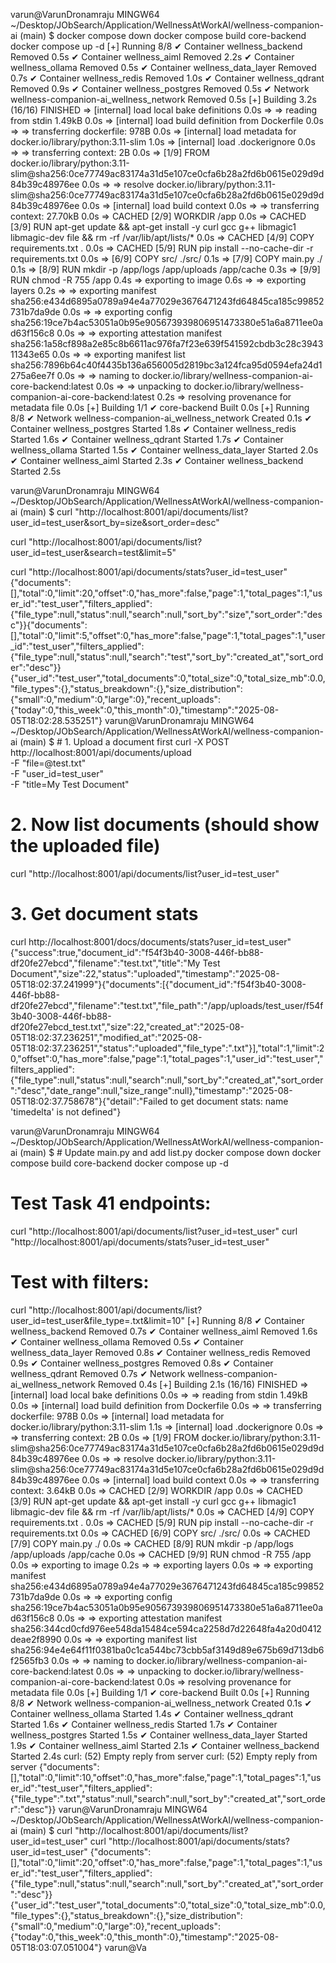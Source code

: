 
varun@VarunDronamraju MINGW64 ~/Desktop/JObSearch/Application/WellnessAtWorkAI/wellness-companion-ai (main)
$ docker compose down
docker compose build core-backend
docker compose up -d
[+] Running 8/8
 ✔ Container wellness_backend                      Removed                                                                                                                           0.5s 
 ✔ Container wellness_aiml                         Removed                                                                                                                           2.2s 
 ✔ Container wellness_ollama                       Removed                                                                                                                           0.5s 
 ✔ Container wellness_data_layer                   Removed                                                                                                                           0.7s 
 ✔ Container wellness_redis                        Removed                                                                                                                           1.0s 
 ✔ Container wellness_qdrant                       Removed                                                                                                                           0.9s 
 ✔ Container wellness_postgres                     Removed                                                                                                                           0.5s 
 ✔ Network wellness-companion-ai_wellness_network  Removed                                                                                                                           0.5s 
[+] Building 3.2s (16/16) FINISHED
 => [internal] load local bake definitions                                                                                                                                           0.0s 
 => => reading from stdin 1.49kB                                                                                                                                                     0.0s
 => [internal] load build definition from Dockerfile                                                                                                                                 0.0s
 => => transferring dockerfile: 978B                                                                                                                                                 0.0s 
 => [internal] load metadata for docker.io/library/python:3.11-slim                                                                                                                  1.0s 
 => [internal] load .dockerignore                                                                                                                                                    0.0s
 => => transferring context: 2B                                                                                                                                                      0.0s 
 => [1/9] FROM docker.io/library/python:3.11-slim@sha256:0ce77749ac83174a31d5e107ce0cfa6b28a2fd6b0615e029d9d84b39c48976ee                                                            0.0s 
 => => resolve docker.io/library/python:3.11-slim@sha256:0ce77749ac83174a31d5e107ce0cfa6b28a2fd6b0615e029d9d84b39c48976ee                                                            0.0s 
 => [internal] load build context                                                                                                                                                    0.0s
 => => transferring context: 27.70kB                                                                                                                                                 0.0s 
 => CACHED [2/9] WORKDIR /app                                                                                                                                                        0.0s 
 => CACHED [3/9] RUN apt-get update && apt-get install -y     curl     gcc     g++     libmagic1     libmagic-dev     file     && rm -rf /var/lib/apt/lists/*                        0.0s 
 => CACHED [4/9] COPY requirements.txt .                                                                                                                                             0.0s 
 => CACHED [5/9] RUN pip install --no-cache-dir -r requirements.txt                                                                                                                  0.0s 
 => [6/9] COPY src/ ./src/                                                                                                                                                           0.1s 
 => [7/9] COPY main.py ./                                                                                                                                                            0.1s 
 => [8/9] RUN mkdir -p /app/logs /app/uploads /app/cache                                                                                                                             0.3s 
 => [9/9] RUN chmod -R 755 /app                                                                                                                                                      0.4s 
 => exporting to image                                                                                                                                                               0.6s 
 => => exporting layers                                                                                                                                                              0.2s 
 => => exporting manifest sha256:e434d6895a0789a94e4a77029e3676471243fd64845ca185c99852731b7da9de                                                                                    0.0s 
 => => exporting config sha256:19ce7b4ac53051a0b95e905673939806951473380e51a6a8711ee0ad63f156c8                                                                                      0.0s 
 => => exporting attestation manifest sha256:1a58cf898a2e85c8b6611ac976fa7f23e639f541592cbdb3c28c394311343e65                                                                        0.0s 
 => => exporting manifest list sha256:7896b64c40f4435b136a656005d2819bc3a124fca95d0594efa24d1275a6ee7f                                                                               0.0s 
 => => naming to docker.io/library/wellness-companion-ai-core-backend:latest                                                                                                         0.0s 
 => => unpacking to docker.io/library/wellness-companion-ai-core-backend:latest                                                                                                      0.2s 
 => resolving provenance for metadata file                                                                                                                                           0.0s 
[+] Building 1/1
 ✔ core-backend  Built                                                                                                                                                               0.0s 
[+] Running 8/8
 ✔ Network wellness-companion-ai_wellness_network  Created                                                                                                                           0.1s 
 ✔ Container wellness_postgres                     Started                                                                                                                           1.8s 
 ✔ Container wellness_redis                        Started                                                                                                                           1.6s 
 ✔ Container wellness_qdrant                       Started                                                                                                                           1.7s 
 ✔ Container wellness_ollama                       Started                                                                                                                           1.5s 
 ✔ Container wellness_data_layer                   Started                                                                                                                           2.0s 
 ✔ Container wellness_aiml                         Started                                                                                                                           2.3s 
 ✔ Container wellness_backend                      Started                                                                                                                           2.5s 

varun@VarunDronamraju MINGW64 ~/Desktop/JObSearch/Application/WellnessAtWorkAI/wellness-companion-ai (main)
$ curl "http://localhost:8001/api/documents/list?user_id=test_user&sort_by=size&sort_order=desc"

curl "http://localhost:8001/api/documents/list?user_id=test_user&search=test&limit=5"

curl "http://localhost:8001/api/documents/stats?user_id=test_user"
{"documents":[],"total":0,"limit":20,"offset":0,"has_more":false,"page":1,"total_pages":1,"user_id":"test_user","filters_applied":{"file_type":null,"status":null,"search":null,"sort_by":"size","sort_order":"desc"}}{"documents":[],"total":0,"limit":5,"offset":0,"has_more":false,"page":1,"total_pages":1,"user_id":"test_user","filters_applied":{"file_type":null,"status":null,"search":"test","sort_by":"created_at","sort_order":"desc"}}{"user_id":"test_user","total_documents":0,"total_size":0,"total_size_mb":0.0,"file_types":{},"status_breakdown":{},"size_distribution":{"small":0,"medium":0,"large":0},"recent_uploads":{"today":0,"this_week":0,"this_month":0},"timestamp":"2025-08-05T18:02:28.535251"}
varun@VarunDronamraju MINGW64 ~/Desktop/JObSearch/Application/WellnessAtWorkAI/wellness-companion-ai (main)
$ # 1. Upload a document first
curl -X POST http://localhost:8001/api/documents/upload \
  -F "file=@test.txt" \
  -F "user_id=test_user" \
  -F "title=My Test Document"

# 2. Now list documents (should show the uploaded file)
curl "http://localhost:8001/api/documents/list?user_id=test_user"

# 3. Get document stats
curl http://localhost:8001/docs/documents/stats?user_id=test_user"
{"success":true,"document_id":"f54f3b40-3008-446f-bb88-df20fe27ebcd","filename":"test.txt","title":"My Test Document","size":22,"status":"uploaded","timestamp":"2025-08-05T18:02:37.241999"}{"documents":[{"document_id":"f54f3b40-3008-446f-bb88-df20fe27ebcd","filename":"test.txt","file_path":"/app/uploads/test_user/f54f3b40-3008-446f-bb88-df20fe27ebcd_test.txt","size":22,"created_at":"2025-08-05T18:02:37.236251","modified_at":"2025-08-05T18:02:37.236251","status":"uploaded","file_type":".txt"}],"total":1,"limit":20,"offset":0,"has_more":false,"page":1,"total_pages":1,"user_id":"test_user","filters_applied":{"file_type":null,"status":null,"search":null,"sort_by":"created_at","sort_order":"desc","date_range":null,"size_range":null},"timestamp":"2025-08-05T18:02:37.758678"}{"detail":"Failed to get document stats: name 'timedelta' is not defined"}
    <!DOCTYPE html>
    <html>
    <head>
    <link type="text/css" rel="stylesheet" href="https://cdn.jsdelivr.net/npm/swagger-ui-dist@5.9.0/swagger-ui.css">
    <link rel="shortcut icon" href="https://fastapi.tiangolo.com/img/favicon.png">
    <title>Wellness Companion AI - Core Backend - Swagger UI</title>
    </head>
    <body>
    <div id="swagger-ui">
    </div>
    <script src="https://cdn.jsdelivr.net/npm/swagger-ui-dist@5.9.0/swagger-ui-bundle.js"></script>
    <!-- `SwaggerUIBundle` is now available on the page -->
    <script>
    const ui = SwaggerUIBundle({
        url: '/openapi.json',
    "dom_id": "#swagger-ui",
"layout": "BaseLayout",
"deepLinking": true,
"showExtensions": true,
"showCommonExtensions": true,
oauth2RedirectUrl: window.location.origin + '/docs/oauth2-redirect',
    presets: [
        SwaggerUIBundle.presets.apis,
        SwaggerUIBundle.SwaggerUIStandalonePreset
        ],
    })
    </script>
    </body>
    </html>

varun@VarunDronamraju MINGW64 ~/Desktop/JObSearch/Application/WellnessAtWorkAI/wellness-companion-ai (main)
$ # Update main.py and add list.py
docker compose down
docker compose build core-backend
docker compose up -d

# Test Task 41 endpoints:
curl "http://localhost:8001/api/documents/list?user_id=test_user"
curl "http://localhost:8001/api/documents/stats?user_id=test_user"

# Test with filters:
curl "http://localhost:8001/api/documents/list?user_id=test_user&file_type=.txt&limit=10"
[+] Running 8/8
 ✔ Container wellness_backend                      Removed                                                                                                                           0.7s 
 ✔ Container wellness_aiml                         Removed                                                                                                                           1.6s 
 ✔ Container wellness_ollama                       Removed                                                                                                                           0.5s 
 ✔ Container wellness_data_layer                   Removed                                                                                                                           0.8s 
 ✔ Container wellness_redis                        Removed                                                                                                                           0.9s 
 ✔ Container wellness_postgres                     Removed                                                                                                                           0.8s 
 ✔ Container wellness_qdrant                       Removed                                                                                                                           0.7s 
 ✔ Network wellness-companion-ai_wellness_network  Removed                                                                                                                           0.4s 
[+] Building 2.1s (16/16) FINISHED
 => [internal] load local bake definitions                                                                                                                                           0.0s 
 => => reading from stdin 1.49kB                                                                                                                                                     0.0s
 => [internal] load build definition from Dockerfile                                                                                                                                 0.0s
 => => transferring dockerfile: 978B                                                                                                                                                 0.0s 
 => [internal] load metadata for docker.io/library/python:3.11-slim                                                                                                                  1.1s 
 => [internal] load .dockerignore                                                                                                                                                    0.0s
 => => transferring context: 2B                                                                                                                                                      0.0s 
 => [1/9] FROM docker.io/library/python:3.11-slim@sha256:0ce77749ac83174a31d5e107ce0cfa6b28a2fd6b0615e029d9d84b39c48976ee                                                            0.0s 
 => => resolve docker.io/library/python:3.11-slim@sha256:0ce77749ac83174a31d5e107ce0cfa6b28a2fd6b0615e029d9d84b39c48976ee                                                            0.0s 
 => [internal] load build context                                                                                                                                                    0.0s
 => => transferring context: 3.64kB                                                                                                                                                  0.0s 
 => CACHED [2/9] WORKDIR /app                                                                                                                                                        0.0s 
 => CACHED [3/9] RUN apt-get update && apt-get install -y     curl     gcc     g++     libmagic1     libmagic-dev     file     && rm -rf /var/lib/apt/lists/*                        0.0s 
 => CACHED [4/9] COPY requirements.txt .                                                                                                                                             0.0s 
 => CACHED [5/9] RUN pip install --no-cache-dir -r requirements.txt                                                                                                                  0.0s 
 => CACHED [6/9] COPY src/ ./src/                                                                                                                                                    0.0s 
 => CACHED [7/9] COPY main.py ./                                                                                                                                                     0.0s 
 => CACHED [8/9] RUN mkdir -p /app/logs /app/uploads /app/cache                                                                                                                      0.0s 
 => CACHED [9/9] RUN chmod -R 755 /app                                                                                                                                               0.0s 
 => exporting to image                                                                                                                                                               0.2s 
 => => exporting layers                                                                                                                                                              0.0s 
 => => exporting manifest sha256:e434d6895a0789a94e4a77029e3676471243fd64845ca185c99852731b7da9de                                                                                    0.0s 
 => => exporting config sha256:19ce7b4ac53051a0b95e905673939806951473380e51a6a8711ee0ad63f156c8                                                                                      0.0s 
 => => exporting attestation manifest sha256:344cd0cfd976ee548da15484ce594ca2258d7d22648fa4a20d0412deae2f8990                                                                        0.0s 
 => => exporting manifest list sha256:94e4e64f11f0381ba0c1ca544bc73cbb5af3149d89e675b69d713db6f2565fb3                                                                               0.0s 
 => => naming to docker.io/library/wellness-companion-ai-core-backend:latest                                                                                                         0.0s 
 => => unpacking to docker.io/library/wellness-companion-ai-core-backend:latest                                                                                                      0.0s 
 => resolving provenance for metadata file                                                                                                                                           0.0s 
[+] Building 1/1
 ✔ core-backend  Built                                                                                                                                                               0.0s 
[+] Running 8/8
 ✔ Network wellness-companion-ai_wellness_network  Created                                                                                                                           0.1s 
 ✔ Container wellness_ollama                       Started                                                                                                                           1.4s 
 ✔ Container wellness_qdrant                       Started                                                                                                                           1.6s 
 ✔ Container wellness_redis                        Started                                                                                                                           1.7s 
 ✔ Container wellness_postgres                     Started                                                                                                                           1.5s 
 ✔ Container wellness_data_layer                   Started                                                                                                                           1.9s 
 ✔ Container wellness_aiml                         Started                                                                                                                           2.1s 
 ✔ Container wellness_backend                      Started                                                                                                                           2.4s 
curl: (52) Empty reply from server
curl: (52) Empty reply from server
{"documents":[],"total":0,"limit":10,"offset":0,"has_more":false,"page":1,"total_pages":1,"user_id":"test_user","filters_applied":{"file_type":".txt","status":null,"search":null,"sort_by":"created_at","sort_order":"desc"}}
varun@VarunDronamraju MINGW64 ~/Desktop/JObSearch/Application/WellnessAtWorkAI/wellness-companion-ai (main)
$ curl "http://localhost:8001/api/documents/list?user_id=test_user"
curl "http://localhost:8001/api/documents/stats?user_id=test_user"
{"documents":[],"total":0,"limit":20,"offset":0,"has_more":false,"page":1,"total_pages":1,"user_id":"test_user","filters_applied":{"file_type":null,"status":null,"search":null,"sort_by":"created_at","sort_order":"desc"}}{"user_id":"test_user","total_documents":0,"total_size":0,"total_size_mb":0.0,"file_types":{},"status_breakdown":{},"size_distribution":{"small":0,"medium":0,"large":0},"recent_uploads":{"today":0,"this_week":0,"this_month":0},"timestamp":"2025-08-05T18:03:07.051004"}
varun@Va
